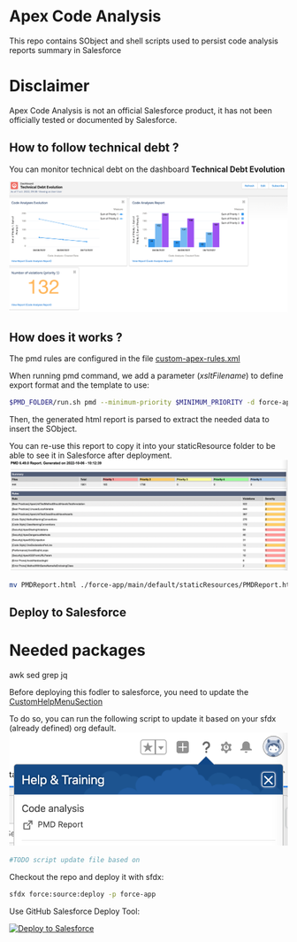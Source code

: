 # Apex Code Analysis
This repo contains SObject and shell scripts used to persist code analysis reports summary in Salesforce
# Disclaimer
Apex Code Analysis is not an official Salesforce product, it has not been officially tested or documented by Salesforce.

## How to follow technical debt ?

You can monitor technical debt on the dashboard **Technical Debt Evolution**

<img alt="Dashboard" src="./screenshots/dashboard.png" />

## How does it works ?

The pmd rules are configured in the file [custom-apex-rules.xml](./custom-apex-rules.xml)

When running pmd command, we add a parameter (*xsltFilename*) to define export format and the template to use:

```sh
$PMD_FOLDER/run.sh pmd --minimum-priority $MINIMUM_PRIORITY -d force-app -R ../custom-apex-rules.xml -f xslt -l apex -property xsltFilename=pmd-nicerhtml.xsl > PMDReport.html
```

Then, the generated html report is parsed to extract the needed data to insert the SObject.

You can re-use this report to copy it into your staticResource folder to be able to see it in Salesforce after deployment.
<img alt="PMD Report" src="./screenshots/pmd-report.png" />

```sh
mv PMDReport.html ./force-app/main/default/staticResources/PMDReport.html
```

## Deploy to Salesforce

# Needed packages

awk
sed
grep
jq


Before deploying this fodler to salesforce, you need to update the [CustomHelpMenuSection](./force-app/main/default/customHelpMenuSections/CustomHelpMenuSection.customHelpMenuSection-meta.xml)

To do so, you can run the following script to update it based on your sfdx (already defined) org default.
<img alt="Help Menu" src="./screenshots/help-menu.png" />

```sh
#TODO script update file based on
```

Checkout the repo and deploy it with sfdx:
```sh
sfdx force:source:deploy -p force-app
```

Use GitHub Salesforce Deploy Tool:

[<img alt="Deploy to Salesforce" src="https://raw.githubusercontent.com/afawcett/githubsfdeploy/master/src/main/webapp/resources/img/deploy.png" />](https://githubsfdeploy.herokuapp.com/?owner=tprouvot&repo=apex-analysis&ref=main)
